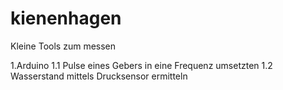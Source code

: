 # kienenhagen
Kleine Tools zum messen

1.Arduino
1.1 Pulse eines Gebers in eine Frequenz umsetzten
1.2 Wasserstand mittels Drucksensor ermitteln
